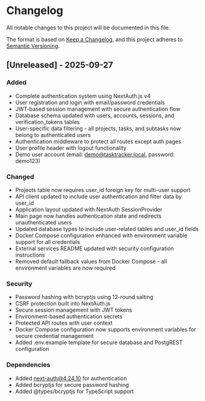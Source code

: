 # Changelog

All notable changes to this project will be documented in this file.

The format is based on [Keep a Changelog](https://keepachangelog.com/en/1.0.0/),
and this project adheres to [Semantic Versioning](https://semver.org/spec/v2.0.0.html).

## [Unreleased] - 2025-09-27

### Added

- Complete authentication system using NextAuth.js v4
- User registration and login with email/password credentials
- JWT-based session management with secure authentication flow
- Database schema updated with users, accounts, sessions, and verification_tokens tables
- User-specific data filtering - all projects, tasks, and subtasks now belong to authenticated users
- Authentication middleware to protect all routes except auth pages
- User profile header with logout functionality
- Demo user account (email: demo@tasktracker.local, password: demo123)

### Changed

- Projects table now requires user_id foreign key for multi-user support
- API client updated to include user authentication and filter data by user_id
- Application layout updated with NextAuth SessionProvider
- Main page now handles authentication state and redirects unauthenticated users
- Updated database types to include user-related tables and user_id fields
- Docker Compose configuration enhanced with environment variable support for all credentials
- External services README updated with security configuration instructions  
- Removed default fallback values from Docker Compose - all environment variables are now required

### Security

- Password hashing with bcryptjs using 12-round salting
- CSRF protection built into NextAuth.js
- Secure session management with JWT tokens
- Environment-based authentication secrets
- Protected API routes with user context
- Docker Compose configuration now supports environment variables for secure credential management
- Added .env.example template for secure database and PostgREST configuration

### Dependencies

- Added next-auth@4.24.10 for authentication
- Added bcryptjs for secure password hashing
- Added @types/bcryptjs for TypeScript support